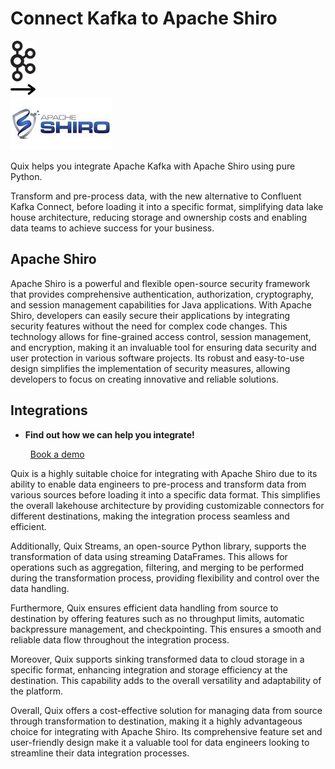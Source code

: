 # Connect Kafka to Apache Shiro

<div class="connect-images cards blog-grid-card" markdown>
<div>
<img src="../images/kafka_logo.png" width="40px" />
</div>
<div>
<img src="../images/arrow.svg" width="40px" />
</div>
<div>
<img src="./images/apache-shiro_1.jpg" />
</div>
</div>

Quix helps you integrate Apache Kafka with Apache Shiro using pure Python.

Transform and pre-process data, with the new alternative to Confluent Kafka Connect, before loading it into a specific format, simplifying data lake house architecture, reducing storage and ownership costs and enabling data teams to achieve success for your business.

## Apache Shiro

Apache Shiro is a powerful and flexible open-source security framework that provides comprehensive authentication, authorization, cryptography, and session management capabilities for Java applications. With Apache Shiro, developers can easily secure their applications by integrating security features without the need for complex code changes. This technology allows for fine-grained access control, session management, and encryption, making it an invaluable tool for ensuring data security and user protection in various software projects. Its robust and easy-to-use design simplifies the implementation of security measures, allowing developers to focus on creating innovative and reliable solutions.

## Integrations

<div class="grid cards" markdown>

- __Find out how we can help you integrate!__

    <a class="md-button md-button--primary" href="https://quix.io/book-a-demo" target="_blank" style="margin:.5rem;">Book a demo</a>

</div>


Quix is a highly suitable choice for integrating with Apache Shiro due to its ability to enable data engineers to pre-process and transform data from various sources before loading it into a specific data format. This simplifies the overall lakehouse architecture by providing customizable connectors for different destinations, making the integration process seamless and efficient.

Additionally, Quix Streams, an open-source Python library, supports the transformation of data using streaming DataFrames. This allows for operations such as aggregation, filtering, and merging to be performed during the transformation process, providing flexibility and control over the data handling.

Furthermore, Quix ensures efficient data handling from source to destination by offering features such as no throughput limits, automatic backpressure management, and checkpointing. This ensures a smooth and reliable data flow throughout the integration process.

Moreover, Quix supports sinking transformed data to cloud storage in a specific format, enhancing integration and storage efficiency at the destination. This capability adds to the overall versatility and adaptability of the platform.

Overall, Quix offers a cost-effective solution for managing data from source through transformation to destination, making it a highly advantageous choice for integrating with Apache Shiro. Its comprehensive feature set and user-friendly design make it a valuable tool for data engineers looking to streamline their data integration processes.

